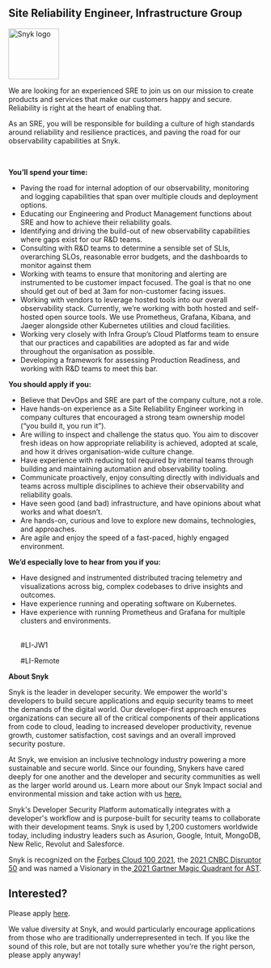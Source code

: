 Site Reliability Engineer, Infrastructure Group 
---

<img src="https://res.cloudinary.com/snyk/image/upload/v1537345894/press-kit/brand/logo-black.png" width="100" alt="Snyk logo" />

<p><span style="font-weight: 400;">We are looking for an experienced SRE to join us on our mission to create products and services that make our customers happy and secure. Reliability is right at the heart of enabling that.</span></p>
<p><span style="font-weight: 400;">As an SRE, you will be responsible for building a culture of high standards around reliability and resilience practices, and paving the road for our observability capabilities at Snyk.</span></p>
<p>&nbsp;</p>
<p><strong>You’ll spend your time:</strong></p>
<ul>
<li style="font-weight: 400;"><span style="font-weight: 400;">Paving the road for internal adoption of our observability, monitoring and logging capabilities that span over multiple clouds and deployment options.</span></li>
<li style="font-weight: 400;"><span style="font-weight: 400;">Educating our Engineering and Product Management functions about SRE and how to achieve their reliability goals.</span></li>
<li style="font-weight: 400;"><span style="font-weight: 400;">Identifying and driving the build-out of new observability capabilities where gaps exist for our R&amp;D teams.</span></li>
<li style="font-weight: 400;"><span style="font-weight: 400;">Consulting with R&amp;D teams to determine a sensible set of SLIs, overarching SLOs, reasonable error budgets, and the dashboards to monitor against them</span></li>
<li style="font-weight: 400;"><span style="font-weight: 400;">Working with teams to ensure that monitoring and alerting are instrumented to be customer impact focused. The goal is that no one should get out of bed at 3am for non-customer facing issues.</span></li>
<li style="font-weight: 400;"><span style="font-weight: 400;">Working with vendors to leverage hosted tools into our overall observability stack.</span><span style="font-weight: 400;"> </span><span style="font-weight: 400;">Currently, we’re working with both hosted and self-hosted open source tools. We use Prometheus, Grafana, Kibana, and Jaeger alongside other Kubernetes utilities and cloud facilities.</span></li>
<li style="font-weight: 400;"><span style="font-weight: 400;">Working very closely with Infra Group’s Cloud Platforms team to ensure that our practices and capabilities are adopted as far and wide throughout the organisation as possible.</span></li>
<li style="font-weight: 400;"><span style="font-weight: 400;">Developing a framework for assessing Production Readiness, and working with R&amp;D teams to meet this bar.</span></li>
</ul>
<p><strong>You should apply if you:</strong></p>
<ul>
<li style="font-weight: 400;"><span style="font-weight: 400;">Believe that DevOps and SRE are part of the company culture, not a role.</span></li>
<li style="font-weight: 400;"><span style="font-weight: 400;">Have hands-on experience as a Site Reliability Engineer working in company cultures that encouraged a strong team ownership model (“you build it, you run it”).</span></li>
<li style="font-weight: 400;"><span style="font-weight: 400;">Are willing to inspect and challenge the status quo. You aim to discover fresh ideas on how appropriate reliability is achieved, adopted at scale, and how it drives organisation-wide culture change.</span></li>
<li style="font-weight: 400;"><span style="font-weight: 400;">Have experience with reducing toil required by internal teams through building and maintaining automation and observability tooling.</span></li>
<li style="font-weight: 400;"><span style="font-weight: 400;">Communicate proactively, enjoy consulting directly with individuals and teams across multiple disciplines to achieve their observability and reliability goals.</span></li>
<li style="font-weight: 400;"><span style="font-weight: 400;">Have seen good (and bad) infrastructure, and have opinions about what works and what doesn’t.</span></li>
<li style="font-weight: 400;"><span style="font-weight: 400;">Are hands-on, curious and love to explore new domains, technologies, and approaches.</span></li>
<li style="font-weight: 400;"><span style="font-weight: 400;">Are agile and enjoy the speed of a fast-paced, highly engaged environment.</span></li>
</ul>
<p><strong>We’d especially love to hear from you if you:</strong></p>
<ul>
<li style="font-weight: 400;"><span style="font-weight: 400;">Have designed and instrumented distributed tracing telemetry and visualizations across big, complex codebases to drive insights and outcomes.</span></li>
<li style="font-weight: 400;"><span style="font-weight: 400;">Have experience running and operating software on Kubernetes.</span></li>
<li style="font-weight: 400;"><span style="font-weight: 400;"><span style="font-weight: 400;">Have experience with running Prometheus and Grafana for multiple clusters and environments.<br><br></span></span>
<p><span style="font-weight: 400;">#LI-JW1</span></p>
<p><span style="font-weight: 400;">#LI-Remote</span></p>
</li>
</ul><div class="content-conclusion"><p><strong>About Snyk</strong></p>
<p><span style="font-weight: 400;">Snyk is the leader in developer security. We empower the world's developers to build secure applications and equip security teams to meet the demands of the digital world. Our developer-first approach ensures organizations can secure all of the critical components of their applications from code to cloud, leading to increased developer productivity, revenue growth, customer satisfaction, cost savings and an overall improved security posture.&nbsp;</span></p>
<p><span style="font-weight: 400;">At Snyk, we envision an inclusive technology industry powering a more sustainable and secure world.</span> <span style="font-weight: 400;">Since our founding, Snykers have cared deeply for one another and the developer and security communities as well as the larger world around us. Learn more about our Snyk Impact social and environmental mission and take action with us </span><a href="https://snyk.io/about/snyk-impact/"><span style="font-weight: 400;">here.</span></a></p>
<p><span style="font-weight: 400;">Snyk's Developer Security Platform automatically integrates with a developer's workflow and is purpose-built for security teams to collaborate with their development teams. Snyk is used by 1,200 customers worldwide today, including industry leaders such as Asurion, Google, Intuit, MongoDB, New Relic, Revolut and Salesforce.</span></p>
<p><span style="font-weight: 400;">Snyk is recognized on the </span><a href="https://www.forbes.com/cloud100/#6f24b5ba5f94"><span style="font-weight: 400;">Forbes Cloud 100 2021</span></a><span style="font-weight: 400;">, the </span><a href="https://www.cnbc.com/2021/05/25/these-are-the-2021-cnbc-disruptor-50-companies.html"><span style="font-weight: 400;">2021 CNBC Disruptor 50</span></a><span style="font-weight: 400;"> and was named a Visionary in the</span><a href="https://snyk.io/blog/snyk-visionary-2021-gartner-magic-quadrant-for-ast/"><span style="font-weight: 400;"> 2021 Gartner Magic Quadrant for AST</span></a><span style="font-weight: 400;">.</span></p></div>

Interested?
---

Please apply [here](https://boards.greenhouse.io/snyk/jobs/6008549002#app).

We value diversity at Snyk, and would particularly encourage applications from those who are traditionally underrepresented in tech.
If you like the sound of this role, but are not totally sure whether you’re the right person, please apply anyway!
